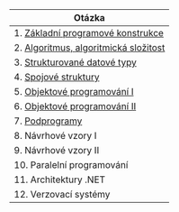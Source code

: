 | Otázka                                                       |
| ------------------------------------------------------------ |
| 1. [Základní programové konstrukce](./PRG/Promene.md)        |
| 2. [Algoritmus, algoritmická složitost](./PRG/Algoritmus.md) |
| 3. [Strukturované datové typy](./PRG/strukturoveDT.md)       |
| 4. [Spojové struktury](./PRG/Spojove.md)                     |
| 5. [Objektové programování I](./PRG/OOP1.md)                 |
| 6. [Objektové programování II](./PRG/OOP2.md)                |
| 7. [Podprogramy](./PRG/Podprogramy.md)                       |
| 8. Návrhové vzory I                                          |
| 9. Návrhové vzory II                                         |
| 10. Paralelní programování                                   |
| 11. Architektury .NET                                        |
| 12. Verzovací systémy                                        |
